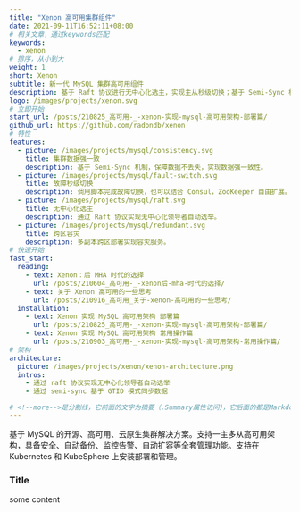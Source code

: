 ```yaml
---
title: "Xenon 高可用集群组件"
date: 2021-09-11T16:52:11+08:00
# 相关文章，通过keywords匹配
keywords:
  - xenon
# 排序，从小到大
weight: 1
short: Xenon
subtitle: 新一代 MySQL 集群高可用组件
description: 基于 Raft 协议进行无中心化选主，实现主从秒级切换；基于 Semi-Sync 机制，保障数据不丢失，实现数据强一致性，并结合 MySQL (5.7 及以上版本) 并行复制特性，实现 Binlog 并行回放，大大降低从库延迟。
logo: /images/projects/xenon.svg
# 立即开始
start_url: /posts/210825_高可用-_-xenon-实现-mysql-高可用架构-部署篇/
github_url: https://github.com/radondb/xenon
# 特性
features:
  - picture: /images/projects/mysql/consistency.svg
    title: 集群数据强一致
    description: 基于 Semi-Sync 机制，保障数据不丢失，实现数据强一致性。
  - picture: /images/projects/mysql/fault-switch.svg
    title: 故障秒级切换
    description: 调用脚本完成故障切换，也可以结合 Consul，ZooKeeper 自由扩展。
  - picture: /images/projects/mysql/raft.svg
    title: 无中心化选主
    description: 通过 Raft 协议实现无中心化领导者自动选举。
  - picture: /images/projects/mysql/redundant.svg
    title: 跨区容灾
    description: 多副本跨区部署实现容灾服务。
# 快速开始
fast_start:
  reading:
    - text: Xenon：后 MHA 时代的选择
      url: /posts/210604_高可用-_-xenon后-mha-时代的选择/
    - text: 关于 Xenon 高可用的一些思考
      url: /posts/210916_高可用_关于-xenon-高可用的一些思考/
  installation:
    - text: Xenon 实现 MySQL 高可用架构 部署篇
      url: /posts/210825_高可用-_-xenon-实现-mysql-高可用架构-部署篇/
    - text: Xenon 实现 MySQL 高可用架构 常用操作篇
      url: /posts/210903_高可用-_-xenon-实现-mysql-高可用架构-常用操作篇/
# 架构
architecture:
  picture: /images/projects/xenon/xenon-architecture.png
  intros:
    - 通过 raft 协议实现无中心化领导者自动选举
    - 通过 semi-sync 基于 GTID 模式同步数据

# <!--more-->是分割线，它前面的文字为摘要（.Summary属性访问），它后面的都是Markdown格式内容（.Content），会自动匹配格式转成HTML
---
```


基于 MySQL 的开源、高可用、云原生集群解决方案。支持一主多从高可用架构，具备安全、自动备份、监控告警、自动扩容等全套管理功能。支持在 Kubernetes 和 KubeSphere 上安装部署和管理。

<!--more-->

### Title

some content



